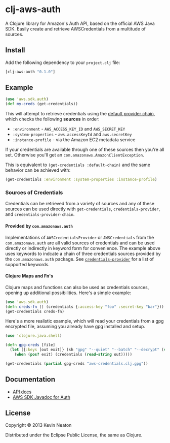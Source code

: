 # clj-aws-auth

A Clojure library for Amazon's Auth API, based on the official AWS Java
SDK. Easily create and retrieve AWSCredentials from a multitude of sources.

## Install

Add the following dependency to your `project.clj` file:

```clojure
[clj-aws-auth "0.1.0"]
```

## Example

```clojure
(use 'aws.sdk.auth)
(def my-creds (get-credentials))
```

This will attempt to retrieve credentials using the [default provider chain][0],
which checks the following __sources__ in order:

* `:environment`       - `AWS_ACCESS_KEY_ID` and `AWS_SECRET_KEY`
* `:system-properties` - `aws.accessKeyId` and `aws.secretKey`
* `:instance-profile`  - via the Amazon EC2 metadata service

If your credentials are available through one of these sources then you're all
set. Otherwise you'll get an `com.amazonaws.AmazonClientException`.

This is equivalent to `(get-credentials :default-chain)` and the same behavior
can be achieved with:

```clojure
(get-credentials :environment :system-properties :instance-profile)
```

### Sources of Credentials

Credentials can be retrieved from a variety of sources and any of these sources
can be used directly with `get-credentials`, `credentials-provider`, and
`credentials-provider-chain`.

#### Provided by `com.amazonaws.auth`

Implementations of `AWSCredentialsProvider` or `AWSCredentials` from the
`com.amazonaws.auth` are all valid sources of credentials and can be used
directly or indirectly in keyword form for convenience. The example above uses
keywords to indcate a chain of three credentials sources provided by the
`com.amazonaws.auth` package. See [`credentials-provider`][1] for a list of
supported keywords.

#### Clojure Maps and Fn's

Clojure maps and functions can also be used as credentials sources, opening up
additional possibilities. Here's a simple example:

```clojure
(use 'aws.sdk.auth)
(defn creds-fn [] (credentials {:access-key "foo" :secret-key "bar"}))
(get-credentials creds-fn)
```

Here's a more realistic example, which will read your credentials from a gpg
encrypted file, assuming you already have gpg installed and setup.

```clojure
(use 'clojure.java.shell)

(defn gpg-creds [file]
  (let [{:keys [out exit]} (sh "gpg" "--quiet" "--batch" "--decrypt" (str file))]
    (when (pos? exit) (credentials (read-string out)))))

(get-credentials (partial gpg-creds "aws-credentials.clj.gpg"))
```

## Documentation

* [API docs][2]
* [AWS SDK Javadoc for Auth][3]

## License

Copyright © 2013 Kevin Neaton

Distributed under the Eclipse Public License, the same as Clojure.

[0]: http://docs.aws.amazon.com/AWSJavaSDK/latest/javadoc/com/amazonaws/auth/DefaultAWSCredentialsProviderChain.html
[1]: http://neatonk.github.com/clj-aws-auth/aws.sdk.auth.html#var-credentials-provider
[2]: http://neatonk.github.com/clj-aws-auth/aws.sdk.auth.html
[3]: http://docs.aws.amazon.com/AWSJavaSDK/latest/javadoc/com/amazonaws/auth/package-summary.html
